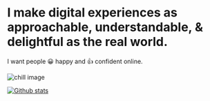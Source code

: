 # I make digital experiences as approachable, understandable, & delightful as the real world.

I want people 😀 happy and 👍 confident online.

<img src="http://randyoest.com/random/undraw_working_from_anywhere_ub67.png" alt="chill image"/>

[![Github stats](https://github-readme-stats.vercel.app/api?username=amazingrando)](https://github.com/anuraghazra/github-readme-stats)
